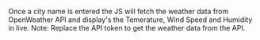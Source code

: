 Once a city name is entered the JS will fetch the weather data from OpenWeather API and display's the Temerature, Wind Speed and Humidity in live.
Note: Replace the API token to get the weather data from the API.
